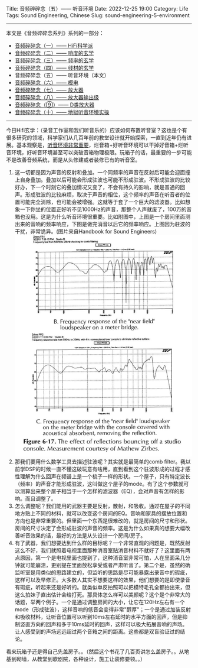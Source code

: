Title: 音频碎碎念（五）—— 听音环境
Date: 2022-12-25 19:00
Category: Life
Tags: Sound Engineering, Chinese
Slug: sound-engineering-5-environment


---

本文是《音频碎碎念系列》系列的一部分：

* [音频碎碎念（一）—— HiFi科学派](/sound-engineering-1-scientific-hifi.html)
* [音频碎碎念（二）—— 响度的玄学](/sound-engineering-2-loudness.html)
* [音频碎碎念（三）—— 频率的玄学](/sound-engineering-3-frequency.html)
* [音频碎碎念（四）—— 线材的玄学](/sound-engineering-4-cables.html)
* 音频碎碎念（五）—— 听音环境（本文）
* [音频碎碎念（六）—— 模电](/sound-engineering-6-analog-circuits.html)
* [音频碎碎念（七）—— 放大器](/sound-engineering-7-amplifiers.html)
* [音频碎碎念（八）—— 放大器输出级](/sound-engineering-8-amp-output-stage.html)
* [音频碎碎念（⑨）—— D类放大器](/sound-engineering-9-class-d-amp.html)
* [音频碎碎念（十）—— 地狱听音环境实操](/sound-engineering-10-real-example.html)

---

今日Hifi玄学：（录音工作室和我们听音乐的）应该如何布置听音室？这也是个有很多研究的领域，科学家们从几百年前的教堂设计就开始探索，一直到近年仍有进展。基本观察是，[听音环境非常重要](/sound-engineering-10-real-example.html)，烂音箱+好听音环境可以干掉好音箱+烂听音环境，好听音环境甚至可以突破音箱物理极限。玩箱子的话，最重要的一步可能不是改善音频系统，而是从头修建或者装修已有的听音室。

1. 这一切都是因为声音的反射和叠加。一个同频率的声音在反射后可能会迎面撞上自身叠加。叠加以后可能会形成驻波也可能不形成驻波。不形成驻波的比较好办，下一个时刻它的叠加情况又变了，不会有持久的影响，就是普通的回声。形成驻波的比较麻烦，取决于声音的相位，这个频率的声音在听音者的位置可能完全消除，也可能会被增强。这就等于套了一个巨大的滤波器。比如想象一下你坐的位置正好听不见1000Hz的声音，那整个人声就废了，100万的音箱也没用。这是为什么听音环境很重要。比如附图中，上图是一个房间里面测出来的音响的频率响应，下图是做完消音以后它的频率响应。上图因为驻波的干扰，非常诡异。(图片来自Handbook for Sound Engineers)
![Frequency response](images/audio-room-eq.jpg)
2. 那我们要用什么数学工具去描述驻波呢？其实就是最简单的comb filter。我以前学DSP的时候一直不懂这破玩意有啥用，直到看到这个驻波形成的过程才感性理解为什么回声在频谱上是一个梳子一样的形状。一个屋子，只有特定波长（频率）的声音才能形成驻波，这叫做这个屋子的mode。有了这个参数就可以测算出来整个屋子相当于一个怎样的滤波器（EQ），会对声音有怎样的影响。而且调整了。
3. 怎么调整呢？我们能用的武器主要是反射，散射，和吸收。通过在屋子的不同地方贴上不同的材料，就可以改变这个房间的EQ。音响和家具的摆放位置和方向也是非常重要的。但里面一个东西是很难改的，就是房间的尺寸和形状。房间的尺寸决定了会形成驻波的声音的频率。这是为什么如果真的想要大幅改善听音效果的话，最好的方法是从头设计一个房间/房子。
4. 有了武器，我们想要达到什么样的目标呢？一个非常直观的问题是，既然反射这么不好，我们就照着电视里面那种消音室贴消音材料不就好了？这里面有两点原因，第一个是电视里面也提到了，这种消音室非常可怕，人在里面呆几分钟就可能崩溃，更别提在里面放松享受或者严肃听音了。第二个是，虽然的确监听室是用类似的思路建立的，但监听的思路是尽可能暴露出录音中的瑕疵，这样可以及早修正。大多数人其实不想要这样的效果，他们想要的是即使录音有瑕疵，听起来还是好听的。就类似单反拍照可以把模特毛孔全都拍出来，但这么拍妹子直出估计会给打死。那具体怎么样可以美颜呢？这个是个非常大的话题，举两个例子。一个是通过调整房间的大小，让它在120Hz左右有一个mode（形成驻波），这样音响的低音会变得非常"醇厚"；一个是通过加装反射和吸收材料，让听音位置可以听到10ms左右延时的水平方面的回声，但是抑制竖直方向的回声和多于10ms延时的回声，这样可以极大拓展音响的声场。让人感受到的声场远远超过两个音箱之间的距离。这些都是双盲验证过的结论。

看来玩箱子还是得自己先盖房子。。（然后这个书花了几百页讲怎么盖房子。。从地基到砌墙，从教堂到歌剧院，各种设计，施工让装修要领。。）

<script async data-uid="65448d4615" src="https://yage.kit.com/65448d4615/index.js"></script>
